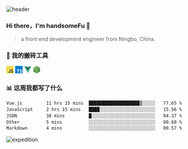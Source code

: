 ![header](https://raw.githubusercontent.com/fzq1998/fzq1998/master/header.png)

### Hi there，I'm handsomeFu 👋

> a front end development engineer from Ningbo, China.

### 🔧 我的搬砖工具
<code><img height="20" src="https://raw.githubusercontent.com/github/explore/80688e429a7d4ef2fca1e82350fe8e3517d3494d/topics/javascript/javascript.png" alt="javascript"></code>
<code><img height="20" src="https://raw.githubusercontent.com/github/explore/80688e429a7d4ef2fca1e82350fe8e3517d3494d/topics/typescript/typescript.png" alt="typescript"></code>
<code><img height="20" src="https://raw.githubusercontent.com/github/explore/80688e429a7d4ef2fca1e82350fe8e3517d3494d/topics/vue/vue.png" alt="vue"></code>
<code><img height="20" src="https://raw.githubusercontent.com/github/explore/80688e429a7d4ef2fca1e82350fe8e3517d3494d/topics/nodejs/nodejs.png" alt="nodejs"></code>



### 📊 这周我都写了什么
<!--START_SECTION:waka-->

```txt
Vue.js         11 hrs 15 mins  ███████████████████▒░░░░░   77.65 %
JavaScript     2 hrs 15 mins   ████░░░░░░░░░░░░░░░░░░░░░   15.56 %
JSON           38 mins         █░░░░░░░░░░░░░░░░░░░░░░░░   04.37 %
Other          5 mins          ░░░░░░░░░░░░░░░░░░░░░░░░░   00.60 %
Markdown       4 mins          ░░░░░░░░░░░░░░░░░░░░░░░░░   00.57 %
```

<!--END_SECTION:waka-->


![expedition](https://raw.githubusercontent.com/fzq1998/fzq1998/master/expedition.gif)

